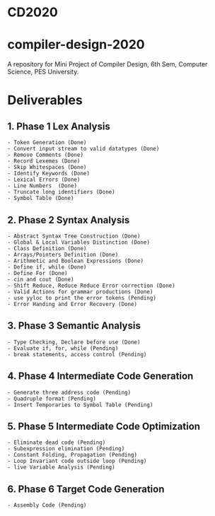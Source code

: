# CD2020

# compiler-design-2020
A repository for Mini Project of Compiler Design, 6th Sem, Computer Science, PES University.
# Deliverables
##  1. Phase 1 Lex Analysis
    - Token Generation (Done) 
    - Convert input stream to valid datatypes (Done)
    - Remove Comments (Done)
    - Record Lexemes (Done)
    - Skip Whitespaces (Done)
    - Identify Keywords (Done)
    - Lexical Errors (Done)
    - Line Numbers  (Done)
    - Truncate long identifiers (Done)
    - Symbol Table (Done)
##  2. Phase 2 Syntax Analysis<br>
    - Abstract Syntax Tree Construction (Done)
    - Global & Local Variables Distinction (Done)
    - Class Definition (Done)
    - Arrays/Pointers Definition (Done)
    - Arithmetic and Boolean Expressions (Done)
    - Define if, while (Done)
    - Define For (Done)
    - cin and cout (Done)
    - Shift Reduce, Reduce Reduce Error correction (Done)
    - Valid Actions for grammar productions (Done)
    - use yyloc to print the error tokens (Pending)
    - Error Handing and Error Recovery (Done)
 ## 3. Phase 3 Semantic Analysis<br>
    - Type Checking, Declare before use (Done)
    - Evaluate if, for, while (Pending)
    - break statements, access control (Pending)
 ## 4. Phase 4 Intermediate Code Generation
    - Generate three address code (Pending)
    - Quadruple format (Pending)
    - Insert Temporaries to Symbol Table (Pending)
##  5. Phase 5 Intermediate Code Optimization
    - Eliminate dead code (Pending)
    - Subexpression elimination (Pending)
    - Constant Folding, Propagation (Pending)
    - Loop Invariant code outside loop (Pending)
    - live Variable Analysis (Pending)
 ## 6. Phase 6 Target Code Generation
    - Assembly Code (Pending)
    
    
